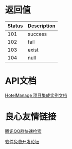 # 返回值

| Status | Description |
| ------ | ----------- |
| 101    | success     |
| 102    | fail        |
| 103    | exist       |
| 104    | null        |

# API文档

[HotelManage 项目集成实例文档](https://pingpinggray.top/HotelManage/swagger-ui.html)


 # 良心友情链接

[腾讯QQ群快速检索](http://u.720life.cn/s/8cf73f7c)

[软件免费开发论坛](http://u.720life.cn/s/bbb01dc0)